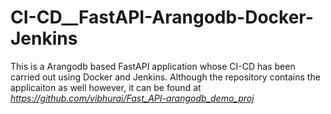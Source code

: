 # CI-CD__FastAPI-Arangodb-Docker-Jenkins

This is a Arangodb based FastAPI application whose CI-CD has been carried out using Docker and Jenkins. Although the repository contains the applicaiton as well however, it can be found at *https://github.com/vibhurai/Fast_API-arangodb_demo_proj*
